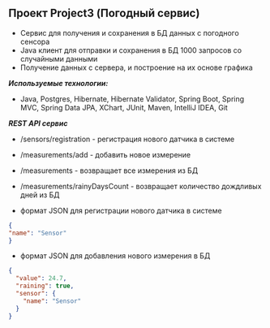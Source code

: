 ## Проект Project3 (Погодный сервис)

- Сервис для получения и сохранения в БД данных с погодного сенсора
- Java клиент для отправки и сохранения в БД 1000 запросов со случайными данными
- Получение данных с сервера, и построение на их основе графика

***Используемые технологии:***
- Java, Postgres, Hibernate, Hibernate Validator, Spring Boot, Spring MVC, Spring Data JPA, XChart, JUnit, Maven, IntelliJ IDEA, Git

***REST API сервис***

- /sensors/registration - регистрация нового датчика в системе
- /measurements/add - добавить новое измерение
- /measurements - возвращает все измерения из БД
- /measurements/rainyDaysCount - возвращает количество дождливых дней из БД


- формат JSON для регистрации нового датчика в системе

```json
{
"name": "Sensor"
}
```

- формат JSON для добавления нового измерения в БД

```json
{
  "value": 24.7,
  "raining": true,
  "sensor": {
    "name": "Sensor"
  }
}
```
